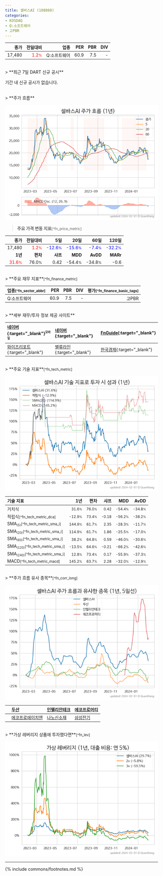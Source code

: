 ```yaml
---
title: 셀바스AI (108860)
categories:
- KOSDAQ
- Q:소프트웨어
- 고PBR
---
```

| **종가** | **전일대비** | **업종** | **PER** | **PBR** | **DIV** |
| -------: | -----------: | -------: | ------: | ------: | ------: |
| 17,480 | <span style="color: red">1.2<small>%</small></span> | Q:소프트웨어 | 60.9 | 7.5 | - |

<!-- more -->

<br>
> **최근 7일 DART 신규 공시**<a id="dart"></a>


기간 내 신규 공시가 없습니다.

<br>
> **주가 흐름**<a id="price"></a>

![108860](/stock/images/108860.png)

> **주요 가격 변동 지표**<small>[^fn_price_metric]</small>

| **종가** | **전일대비** | **5일** | **20일** | **60일** | **120일** |
| -------: | -----------: | ------: | -------: | -------: | --------: |
| 17,480 | <span style="color: red">1.2<small>%</small></span> | <span style="color: blue">-12.6<small>%</small></span> | <span style="color: blue">-15.6<small>%</small></span> | <span style="color: blue">-7.4<small>%</small></span> | <span style="color: blue">-32.2<small>%</small></span> |
| **1년** | **편차** | **샤프** | **MDD** | **AvDD** | **MARr** |
| <span style="color: red">31.6<small>%</small></span> | 76.0<small>%</small> | 0.42 | -54.4<small>%</small> | -34.8<small>%</small> | -0.6 |

<br>
> **주요 재무 지표**<small>[^fn_finance_metric]</small>

| **업종**<small>[^fn_sector_abbr]</small> | **PER** | **PBR** | **DIV** | **평가**<small>[^fn_finance_basic_tags]</small> |
| :--------------------------------------- | ------: | ------: | ------: | ----------------------------------------------: |
| Q:소프트웨어 | 60.9 | 7.5 | - | 고PBR |

<br>
> **세부 재무/투자 정보 제공 사이트**

| [네이버](https://m.stock.naver.com/domestic/stock/108860/finance/summary){:target="_blank"}<sup><small>모바일</small></sup> | [네이버](https://finance.naver.com/item/coinfo.naver?code=108860){:target="_blank"} | [FnGuide](https://comp.fnguide.com/SVO2/ASP/SVD_Invest.asp?gicode=A108860&MenuYn=Y){:target="_blank"} |
| :----- | :--- | :--- |
| [와이즈리포트](https://comp.wisereport.co.kr/company/c1040001.aspx?cmp_cd=108860){:target="_blank"} | [밸류라인](https://www.valueline.co.kr/finance/summary/108860){:target="_blank"} | [한국경제](https://markets.hankyung.com/stock/108860/financial-summary){:target="_blank"} |

<br>
> **주요 기술 지표**<small>[^fn_tech_metric]</small>


![108860](/stock/images/108860_tech.png)

| **기술 지표** | **1년** | **편차** | **샤프** | **MDD** | **AvDD** |
| :------------ | ------: | -----------: | -------: | ------: | -------: |
| 거치식 | <small>31.6<small>%</small></small> | <small>76.0<small>%</small></small> | <small>0.42</small> | <small>-54.4<small>%</small></small> | <small>-34.8<small>%</small></small> |
| 적립식<small>[^fn_tech_metric_dca]</small> | <small>-12.9<small>%</small></small> | <small>73.4<small>%</small></small> | <small>-0.18</small> | <small>-56.2<small>%</small></small> | <small>-38.2<small>%</small></small> |
| SMA<small><sub>(5)</sub></small><small>[^fn_tech_metric_sma_i]</small> | <small>144.9<small>%</small></small> | <small>61.7<small>%</small></small> | <small>2.35</small> | <small>-28.3<small>%</small></small> | <small>-11.7<small>%</small></small> |
| SMA<small><sub>(20)</sub></small><small>[^fn_tech_metric_sma_i]</small> | <small>114.9<small>%</small></small> | <small>61.7<small>%</small></small> | <small>1.86</small> | <small>-25.5<small>%</small></small> | <small>-17.0<small>%</small></small> |
| SMA<small><sub>(60)</sub></small><small>[^fn_tech_metric_sma_i]</small> | <small>38.2<small>%</small></small> | <small>64.8<small>%</small></small> | <small>0.59</small> | <small>-46.0<small>%</small></small> | <small>-30.6<small>%</small></small> |
| SMA<small><sub>(120)</sub></small><small>[^fn_tech_metric_sma_i]</small> | <small>-13.5<small>%</small></small> | <small>64.6<small>%</small></small> | <small>-0.21</small> | <small>-66.2<small>%</small></small> | <small>-42.6<small>%</small></small> |
| SMA<small><sub>(240)</sub></small><small>[^fn_tech_metric_sma_i]</small> | <small>12.8<small>%</small></small> | <small>73.4<small>%</small></small> | <small>0.17</small> | <small>-55.9<small>%</small></small> | <small>-37.3<small>%</small></small> |
| MACD<small>[^fn_tech_metric_macd]</small> | <small>145.2<small>%</small></small> | <small>63.7<small>%</small></small> | <small>2.28</small> | <small>-32.0<small>%</small></small> | <small>-12.9<small>%</small></small> |

<br>
> **주가 흐름 유사 종목**<a id="corr"></a><small>[^fn_corr_long]</small>

![108860](/stock/images/108860_corr.png)

|    | [두산](/000150/) | [인텔리안테크](/189300/) | [에코프로머티](/450080/) |
| :- | :------------------------------------- | :------------------------------------- | :--------------------------------------|
|    | [에코프로에이치엔](/383310/) | [나노신소재](/121600/) | [삼성전기](/009150/) |

<br>
> **가상 레버리지 상품에 투자했다면**<a id="2x"></a><small>[^fn_lev]</small>

![108860](/stock/images/108860_2x.png)

---
{% include commons/footnotes.md %}